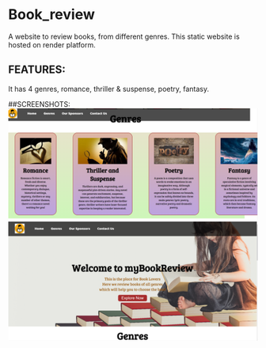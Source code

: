 # Book_review
A website to review books, from different genres. This static website is hosted on render platform.
## FEATURES:
It has 4 genres, romance, thriller & suspense, poetry, fantasy.

##SCREENSHOTS:
![MAIN PAGE 1](https://github.com/anne-ananya/Book_review/blob/main/Screenshots/1.png)
![MAIN PAGE 2](https://github.com/anne-ananya/Book_review/blob/main/Screenshots/2.png)

